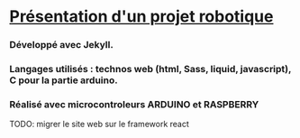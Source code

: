 # [Présentation d'un projet robotique](https://ricou12.github.io/Robotique/projet-robotique.html)
### Développé avec Jekyll. 
### Langages utilisés : technos web (html, Sass, liquid, javascript), C pour la partie arduino.
### Réalisé avec microcontroleurs ARDUINO et RASPBERRY

TODO: migrer le site web sur le framework react



